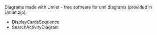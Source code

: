 Diagrams made with Umlet - free software for uml diagrams (provided in Umlet.zip):
  - DisplayCardsSequence
  - SearchActivityDiagram
